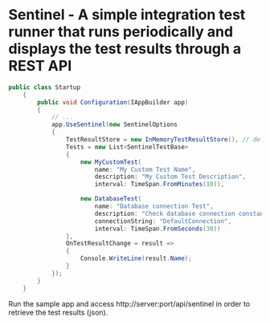 # Sentinel - A simple integration test runner that runs periodically and displays the test results through a REST API

```C#
public class Startup
    {
        public void Configuration(IAppBuilder app)
        {
            // ...
            app.UseSentinel(new SentinelOptions
            {
                TestResultStore = new InMemoryTestResultStore(), // default
                Tests = new List<SentinelTestBase>
                {
                    new MyCustomTest(
                        name: "My Custom Test Name",
                        description: "My Custom Test Description",
                        interval: TimeSpan.FromMinutes(10)),

                    new DatabaseTest(
                        name: "Database connection Test", 
                        description: "Check database connection constantly", 
                        connectionString: "DefaultConnection",
                        interval: TimeSpan.FromSeconds(30))
                },
                OnTestResultChange = result =>
                {
                    Console.WriteLine(result.Name);
                }
            });
        }
    }
```

Run the sample app and access http://server:port/api/sentinel in order to retrieve the test results (json).

